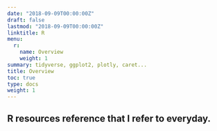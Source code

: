 ```yaml
---
date: "2018-09-09T00:00:00Z"
draft: false
lastmod: "2018-09-09T00:00:00Z"
linktitle: R
menu:
  r:
    name: Overview
    weight: 1
summary: tidyverse, ggplot2, plotly, caret...
title: Overview
toc: true
type: docs
weight: 1
---
```


## R resources reference that I refer to everyday.